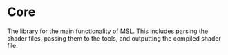 # Core

The library for the main functionality of MSL. This includes parsing the shader files, passing them to the tools, and outputting the compiled shader file.
